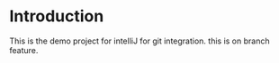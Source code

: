 # Introduction
This is the demo project for intelliJ for git integration.
this is on branch feature.